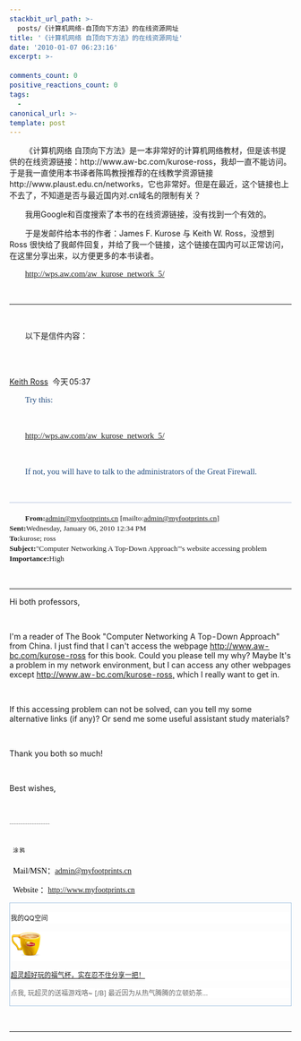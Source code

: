 ```yaml
---
stackbit_url_path: >-
  posts/《计算机网络-自顶向下方法》的在线资源网址
title: '《计算机网络 自顶向下方法》的在线资源网址'
date: '2010-01-07 06:23:16'
excerpt: >-
  
comments_count: 0
positive_reactions_count: 0
tags: 
  - 
canonical_url: >-
template: post
---
```

<div style="text-indent: 2em;"><p>《计算机网络 自顶向下方法》是一本非常好的计算机网络教材，但是该书提供的在线资源链接：http://www.aw-bc.com/kurose-ross，我却一直不能访问。于是我一直使用本书译者陈鸣教授推荐的在线教学资源链接 http://www.plaust.edu.cn/networks，它也非常好。但是在最近，这个链接也上不去了，不知道是否与最近国内对.cn域名的限制有关？</p><p>我用Google和百度搜索了本书的在线资源链接，没有找到一个有效的。</p><p>于是发邮件给本书的作者：James F. Kurose 与 Keith W. Ross，没想到 Ross 很快给了我邮件回复，并给了我一个链接，这个链接在国内可以正常访问，在这里分享出来，以方便更多的本书读者。</p><p><span style="FONT-FAMILY: 'Calibri','sans-serif'; COLOR: #1f497d; FONT-SIZE: 11pt"><a href="http://wps.aw.com/aw_kurose_network_5/" target="_blank" swaped="true">http://wps.aw.com/aw_kurose_network_5/</a></span></p><p>&nbsp;</p><hr><p>&nbsp;</p><p>以下是信件内容：</p><p>&nbsp;</p><div id="from_area_ZC1707OesBYXGsQrWgL0z2Om1R6A49" class="graytext nowrap qm_dispname "><div class="qm_right ">&nbsp;</div><a class="green bold b_size" title="单独回复给 Keith Ross" onclick="QMConvMail.operSingleMail('ZC1707OesBYXGsQrWgL0z2Om1R6A49','reply');return false;" href="javascript:;">Keith Ross</a>&nbsp; 今天<span style="FONT-SIZE: 6px">&nbsp;</span>05:37</div><div class="qm_margin_left"><div id="mail_main_ZC1707OesBYXGsQrWgL0z2Om1R6A49"><div style="DISPLAY: none" id="msg_ZC1707OesBYXGsQrWgL0z2Om1R6A49"><div class="qm_converstaion_moreoption"><a class="qm_right" onclick="QMConvMail.operSingleMail(&quot;ZC1707OesBYXGsQrWgL0z2Om1R6A49&quot;,&quot;nwin_read&quot;);return false;" href="javascript:">完整读信模式</a><div><span class="graytext">主　题：</span>RE: "Computer Networking A Top-Down  Approach"'s website accessing problem</div><div><span class="graytext">发件人：</span><span class="grn bold">Keith Ross</span>  <span class="tcolor">&lt;ross@poly.edu&gt;</span> <a title="将此发件人添加至黑名单，以后将不再收到来自该地址的邮件。" onclick="QMConvMail.doReject(true,'ZC1707OesBYXGsQrWgL0z2Om1R6A49');return false" href="javascript:;">拒收</a> <a style="DISPLAY: none" id="sendInfoName" href="http://m314.mail.qq.com/cgi-bin/addr_detail?sid=-AbhFVsnZlEUHhxX&amp;AddrID=6&amp;category=common">查看发件人信息</a></div><div><span class="graytext">时　间：</span>今天<span style="FONT-SIZE: 6px">&nbsp;</span>05:37</div><div style="MARGIN: -2px 0px 4px -1px"><table border="0" cellspacing="0" cellpadding="0" width="100%">    <tbody>        <tr>            <td style="PADDING-BOTTOM: 0px; PADDING-LEFT: 1px; PADDING-RIGHT: 0px; PADDING-TOP: 3px" class="graytext" valign="top" width="1%" nowrap=""><span class="nowrap">收件人：</span></td>            <td style="LINE-HEIGHT: 18px" valign="top" width="99%"><span style="WHITE-SPACE: nowrap">jie.tian <b class="tcolor">&lt;jie.tian@myfootprints.cn&gt;</b></span><span class="graytext">;</span> <span style="WHITE-SPACE: nowrap">'kurose' <b class="tcolor">&lt;kurose@cs.umass.edu&gt;</b></span></td>        </tr>    </tbody></table></div><div style="MARGIN: 0px 0px 4px -1px; DISPLAY: none"><table cellspacing="0" cellpadding="0" width="100%">    <tbody>        <tr>            <td style="PADDING-BOTTOM: 0px; PADDING-LEFT: 1px; PADDING-RIGHT: 0px; PADDING-TOP: 3px" class="graytext" valign="top" width="1%" nowrap=""><span class="nowrap">抄　送：</span></td>            <td style="LINE-HEIGHT: 18px" valign="top" width="99%">&nbsp;</td>        </tr>    </tbody></table></div><div style="BORDER-RIGHT-WIDTH: 0px; MARGIN-BOTTOM: 0px; BORDER-TOP-WIDTH: 1px; BORDER-BOTTOM-WIDTH: 0px; BORDER-LEFT-WIDTH: 0px; PADDING-TOP: 5px" class="bd_gray"><span class="graytext" title="">邮件处理：</span>已于 2010年1月7日(星期四) 下午2:22  回复了此邮件</div></div></div><div style="PADDING-BOTTOM: 6px; PADDING-LEFT: 8px; PADDING-RIGHT: 0px; DISPLAY: none; PADDING-TOP: 6px" id="remarkcontainerZC1707OesBYXGsQrWgL0z2Om1R6A49" class="qm_conversation_showmemo_div "><div><div style="MARGIN-TOP: 3px" class="graytext qm_left">备　注：</div><div style="WIDTH: 475px; DISPLAY: none; MARGIN-LEFT: 45px" id="remarkreadZC1707OesBYXGsQrWgL0z2Om1R6A49"><div style="PADDING-BOTTOM: 5px; MIN-HEIGHT: 42px; PADDING-LEFT: 5px; PADDING-RIGHT: 5px; HEIGHT: 44px; FONT-SIZE: 14px; PADDING-TOP: 5px" id="remarkContentZC1707OesBYXGsQrWgL0z2Om1R6A49" class="remarksContent qm_memobg" title="点击编辑" onclick="return QMRemark.modify('ZC1707OesBYXGsQrWgL0z2Om1R6A49');">&nbsp;</div><div style="MARGIN-TOP: 4px"><a onclick="return QMRemark.modify('ZC1707OesBYXGsQrWgL0z2Om1R6A49');" href="javascript:;">编辑</a>&nbsp;&nbsp;<a onclick="return QMRemark.del('ZC1707OesBYXGsQrWgL0z2Om1R6A49');" href="javascript:;">删除</a></div></div><div style="DISPLAY: none; MARGIN-LEFT: 45px" id="remarkwriteZC1707OesBYXGsQrWgL0z2Om1R6A49" class="remarkModify"><textarea onblur="QMRemark.blur('ZC1707OesBYXGsQrWgL0z2Om1R6A49');" style="PADDING-BOTTOM: 3px; MARGIN: 0px 0px 3px; MIN-HEIGHT: 42px; PADDING-LEFT: 3px; WIDTH: 475px; PADDING-RIGHT: 3px; HEIGHT: 44px; COLOR: #a0a0a0; FONT-SIZE: 14px; OVERFLOW: visible; PADDING-TOP: 3px" id="remarktextZC1707OesBYXGsQrWgL0z2Om1R6A49" class="qm_txt" onfocus="QMRemark.focus('ZC1707OesBYXGsQrWgL0z2Om1R6A49');" name="remarkinputZC1707OesBYXGsQrWgL0z2Om1R6A49">请在此输入备注...</textarea><div style="MARGIN-LEFT: 6px"><input id="remarksaveZC1707OesBYXGsQrWgL0z2Om1R6A49" class="qm_btn wd2" onclick="return QMRemark.save('ZC1707OesBYXGsQrWgL0z2Om1R6A49');" value="保存" type="button" name="remarkinputZC1707OesBYXGsQrWgL0z2Om1R6A49">&nbsp;&nbsp;<a id="remarkdelZC1707OesBYXGsQrWgL0z2Om1R6A49" onclick="return QMRemark.modify('ZC1707OesBYXGsQrWgL0z2Om1R6A49',1);" name="remarkinputZC1707OesBYXGsQrWgL0z2Om1R6A49">取消</a></div></div></div></div><div id="content_ZC1707OesBYXGsQrWgL0z2Om1R6A49" class="qm_bigsize qm_converstaion_body" onclick="preSwapLink(event, 'spam');"><style type="text/css"></style><div class="Section1"><p class="MsoNormal"><span style="FONT-FAMILY: 'Calibri','sans-serif'; COLOR: #1f497d; FONT-SIZE: 11pt">Try  this:<o:p></o:p></span></p><p class="MsoNormal"><span style="FONT-FAMILY: 'Calibri','sans-serif'; COLOR: #1f497d; FONT-SIZE: 11pt"><o:p></o:p>&nbsp;</span></p><p class="MsoNormal"><span style="FONT-FAMILY: 'Calibri','sans-serif'; COLOR: #1f497d; FONT-SIZE: 11pt"><a href="http://wps.aw.com/aw_kurose_network_5/" target="_blank" swaped="true">http://wps.aw.com/aw_kurose_network_5/</a><o:p></o:p></span></p><p class="MsoNormal"><span style="FONT-FAMILY: 'Calibri','sans-serif'; COLOR: #1f497d; FONT-SIZE: 11pt"><o:p></o:p>&nbsp;</span></p><p class="MsoNormal"><span style="FONT-FAMILY: 'Calibri','sans-serif'; COLOR: #1f497d; FONT-SIZE: 11pt">If  not, you will have to talk to the administrators of the Great Firewall.  <o:p></o:p></span></p><p class="MsoNormal"><span style="FONT-FAMILY: 'Calibri','sans-serif'; COLOR: #1f497d; FONT-SIZE: 11pt"><o:p></o:p>&nbsp;</span></p><div style="BORDER-BOTTOM: medium none; BORDER-LEFT: medium none; PADDING-BOTTOM: 0in; PADDING-LEFT: 0in; PADDING-RIGHT: 0in; BORDER-TOP: #b5c4df 1pt solid; BORDER-RIGHT: medium none; PADDING-TOP: 3pt"><p class="MsoNormal"><b><span style="FONT-FAMILY: 'Tahoma','sans-serif'; FONT-SIZE: 10pt">From:</span></b><span style="FONT-FAMILY: 'Tahoma','sans-serif'; FONT-SIZE: 10pt"><a target="_blank" swaped="true" href="mailto:admin@myfootprints.cn">admin@myf<wbr>ootprints.cn</a> [mailto:<a target="_blank" swaped="true" href="mailto:admin@myfootprints.cn">admin@myf<wbr>ootprints.cn</a>] <br><b>Sent:</b>Wednesday,  January 06, 2010 12:34 PM<br><b>To:</b>kurose; ross<br><b>Subject:</b>"Computer  Networking A Top-Down Approach"'s website accessing  problem<br><b>Importance:</b>High<o:p></o:p></span></p></div><p class="MsoNormal"><o:p></o:p>&nbsp;</p><div><div align="center"><table style="WIDTH: 100%" class="MsoNormalTable" border="0" cellspacing="0" cellpadding="0" width="100%">    <tbody>        <tr>            <td style="PADDING-BOTTOM: 0in; PADDING-LEFT: 0in; PADDING-RIGHT: 0in; PADDING-TOP: 0in" id="QQMAILSTATIONERY" valign="top">            <div>            <p class="MsoNormal">Hi both professors,<o:p></o:p></p>            </div>            <div>            <p class="MsoNormal"><o:p></o:p>&nbsp;</p>            </div>            <div>            <p class="MsoNormal">I'm a reader of The Book "Computer Networking A Top-Down  Approach" from China. I just find that I can't access the webpage <a href="http://www.aw-bc.com/kurose-ross" target="_blank" swaped="true">http://www.a<wbr>w-bc.com/kur<wbr>ose-ross</a> for this book.  Could you please tell my why? Maybe It's a problem in my network environment,  but I can access any other webpages except <a href="http://www.aw-bc.com/kurose-ross," target="_blank" swaped="true">http://www.a<wbr>w-bc.com/kur<wbr>ose-ross,</a> which I really  want to get in.<o:p></o:p></p>            </div>            <div>            <p class="MsoNormal"><o:p></o:p>&nbsp;</p>            </div>            <div>            <p class="MsoNormal">If this accessing problem can not be solved, can you tell my  some alternative links (if any)? Or send me some useful assistant study  materials?<o:p></o:p></p>            </div>            <div>            <p class="MsoNormal"><o:p></o:p>&nbsp;</p>            </div>            <div>            <p class="MsoNormal">Thank you both so much!<o:p></o:p></p>            </div>            <div>            <p class="MsoNormal"><o:p></o:p>&nbsp;</p>            </div>            <div>            <p class="MsoNormal">Best wishes,<o:p></o:p></p>            </div>            <div>            <p class="MsoNormal"><o:p></o:p>&nbsp;</p>            </div>            <div>            <div>            <p class="MsoNormal"><span style="FONT-FAMILY: 'Arial Narrow','sans-serif'; COLOR: #909090; FONT-SIZE: 9pt">------------------</span></p>            <p class="MsoNormal"><span style="FONT-FAMILY: 'Arial Narrow','sans-serif'; COLOR: #909090; FONT-SIZE: 9pt"><o:p></o:p></span></p>            </div>            <div>            <div>            <p style="TEXT-INDENT: -0.25in; MARGIN-BOTTOM: 7.5pt; MARGIN-LEFT: 3.75pt; MARGIN-RIGHT: 3.75pt; mso-margin-top-alt: 7.5pt; mso-list: l0 level1 lfo1" class="MsoNormal"><span style="FONT-FAMILY: Symbol; COLOR: black; FONT-SIZE: 10pt"><span style="mso-list: Ignore">·<span style="FONT: 7pt 'Times New Roman'">&nbsp;&nbsp; &nbsp; &nbsp; &nbsp; </span><span style="font-size: xx-large; "><span style="font: normal normal normal 7pt/normal 'Times New Roman'; ">涂 鸦</span></span></span></span></p>            <p style="TEXT-INDENT: -0.25in; MARGIN-LEFT: 3.75pt; MARGIN-RIGHT: 3.75pt; mso-margin-top-alt: auto; mso-list: l0 level1 lfo1; mso-margin-bottom-alt: auto" class="MsoNormal"><span style="FONT-FAMILY: Symbol; COLOR: black; FONT-SIZE: 10pt"><span style="mso-list: Ignore">·<span style="FONT: 7pt 'Times New Roman'">&nbsp;&nbsp;&nbsp;&nbsp;&nbsp;&nbsp;&nbsp;&nbsp;  </span></span></span><span style="FONT-FAMILY: 'Verdana','sans-serif'; COLOR: black; FONT-SIZE: 10.5pt">Mail/MSN</span><span style="COLOR: black; FONT-SIZE: 10.5pt" lang="ZH-CN">：</span><span style="FONT-FAMILY: 'Verdana','sans-serif'; COLOR: black; FONT-SIZE: 10.5pt"><a target="_blank" swaped="true" href="mailto:admin@myfootprints.cn">admin@myfootprints.cn</a><o:p></o:p></span></p>            <p style="TEXT-INDENT: -0.25in; MARGIN-LEFT: 3.75pt; MARGIN-RIGHT: 3.75pt; mso-margin-top-alt: auto; mso-list: l0 level1 lfo1; mso-margin-bottom-alt: auto" class="MsoNormal"><span style="FONT-FAMILY: Symbol; COLOR: black; FONT-SIZE: 10pt"><span style="mso-list: Ignore">·<span style="FONT: 7pt 'Times New Roman'">&nbsp;&nbsp;&nbsp;&nbsp;&nbsp;&nbsp;&nbsp;&nbsp;  </span></span></span><span style="FONT-FAMILY: 'Verdana','sans-serif'; COLOR: black; FONT-SIZE: 10.5pt">Website  </span><span style="COLOR: black; FONT-SIZE: 10.5pt" lang="ZH-CN">：</span><span style="FONT-FAMILY: 'Verdana','sans-serif'; COLOR: black; FONT-SIZE: 10.5pt"><a href="http://www.myfootprints.cn/" target="_blank" swaped="true">http://www.myfootprints.cn</a><a href="http://www.myfootprints.cn/" target="_blank" swaped="true"><span style="TEXT-DECORATION: none"><img id="_x0000_i1026" border="0" src="https://raw.githubusercontent.com/Jeff-Tian/blogengine.net/master/Source/BlogEngine/BlogEngine.NET/App_Data/files/image_372.png" ow="16" alt=""></span></a><o:p></o:p></span></p>            </div>            </div>            </div>            <div>            <div style="BORDER-BOTTOM: #a7c5e2 1pt solid; BORDER-LEFT: #a7c5e2 1pt solid; PADDING-BOTTOM: 0in; MARGIN-TOP: 4.5pt; PADDING-LEFT: 1pt; PADDING-RIGHT: 1pt; BACKGROUND-POSITION: 100% 100%; BORDER-TOP: #a7c5e2 1pt solid; BORDER-RIGHT: #a7c5e2 1pt solid; PADDING-TOP: 1pt" name="qzone">            <div>            <p style="LINE-HEIGHT: 14.25pt; BACKGROUND: white" class="MsoNormal"><span style="FONT-SIZE: 9pt" lang="ZH-CN">我的</span><span style="FONT-SIZE: 9pt">QQ<span lang="ZH-CN">空间</span><o:p></o:p></span></p>            </div>            <p style="LINE-HEIGHT: 14.25pt; BACKGROUND: white" class="MsoNormal"><span style="FONT-SIZE: 9pt"><img id="_x0000_i1027" border="0" src="https://raw.githubusercontent.com/Jeff-Tian/blogengine.net/master/Source/BlogEngine/BlogEngine.NET/App_Data/files/image_373.png" ow="58" alt=""><o:p></o:p></span></p>            <div>            <p style="LINE-HEIGHT: 14.25pt; BACKGROUND: white; WORD-BREAK: break-all" class="MsoNormal"><a name="_QQMAIL_QZONESIGN_" target="_blank" swaped="true"></a><a href="http://37179130.qzone.qq.com/blog/1262270569" target="_blank" swaped="true"><span style="FONT-SIZE: 9pt" lang="ZH-CN">超灵超好玩的福气杯，实在忍不住分享一把！</span></a><span style="FONT-SIZE: 9pt"><o:p></o:p></span></p>            <div style="MARGIN-TOP: 3pt">            <p style="LINE-HEIGHT: 12pt; BACKGROUND: white; WORD-BREAK: break-all" class="MsoNormal"><span style="COLOR: #666666; FONT-SIZE: 9pt" lang="ZH-CN">点我</span><span style="COLOR: #666666; FONT-SIZE: 9pt">, <span lang="ZH-CN">玩超灵的送福游戏咯</span>~ [/B] <span lang="ZH-CN">最近因为从热气腾腾的立顿奶茶</span>...<o:p></o:p></span></p>            </div>            </div>            </div>            </div>            <div>            <p class="MsoNormal">&nbsp;</p>            </div>            </td>        </tr>    </tbody></table></div></div></div></div></div></div><p>&nbsp;</p><p><span style="FONT-FAMILY: 'Calibri','sans-serif'; COLOR: #1f497d; FONT-SIZE: 11pt"><o:p></o:p></span></p></div><p>&nbsp;</p>